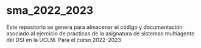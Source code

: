 # sma_2022_2023

Este repositorio se genera para almacenar el código y documentación asociado al ejercicio de practicas de la asignatura de sistemas multiagente del DSI en la UCLM. Para el curso 2022-2023
